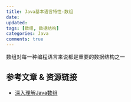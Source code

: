 ```yaml
---
title: Java基本语言特性-数组
date: 
updated:
tags: [数组, 数据结构]
categories: Java
comments: true
---
```

数组对每一种编程语言来说都是重要的数据结构之一


## 参考文章 & 资源链接
- [深入理解Java数组](https://juejin.im/post/5c88e75fe51d4520a700b9f3#heading-13)